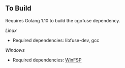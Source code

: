 
## To Build

Requires Golang 1.10 to build the cgofuse dependency.

*Linux*
* Required dependencies: libfuse-dev, gcc

*Windows*
* Required dependencies: [WinFSP](https://github.com/billziss-gh/winfsp)
